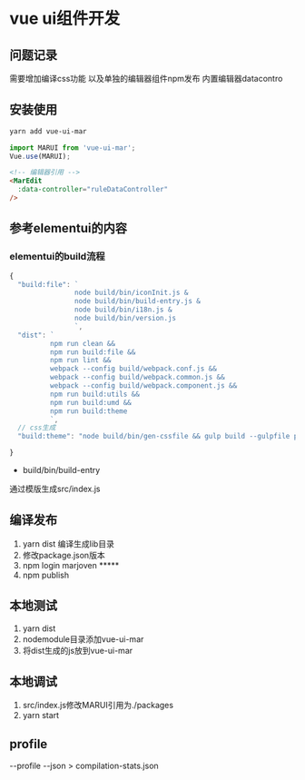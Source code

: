 # vue ui组件开发

## 问题记录

需要增加编译css功能
以及单独的编辑器组件npm发布
内置编辑器datacontro

## 安装使用

```sh
yarn add vue-ui-mar
```

```js
import MARUI from 'vue-ui-mar';
Vue.use(MARUI);
```

```html
<!-- 编辑器引用 -->
<MarEdit
  :data-controller="ruleDataController"
/>
```

## 参考elementui的内容

### elementui的build流程

```js
{
  "build:file": `
                node build/bin/iconInit.js &
                node build/bin/build-entry.js &
                node build/bin/i18n.js &
                node build/bin/version.js
                `,
  "dist": `
          npm run clean &&
          npm run build:file &&
          npm run lint &&
          webpack --config build/webpack.conf.js &&
          webpack --config build/webpack.common.js &&
          webpack --config build/webpack.component.js &&
          npm run build:utils &&
          npm run build:umd &&
          npm run build:theme
          `,
  // css生成
  "build:theme": "node build/bin/gen-cssfile && gulp build --gulpfile packages/theme-chalk/gulpfile.js && cp-cli packages/theme-chalk/lib lib/theme-chalk",

}

```

- build/bin/build-entry

通过模版生成src/index.js

## 编译发布

1. yarn dist 编译生成lib目录
1. 修改package.json版本  
1. npm login  marjoven  *****  
1. npm publish

## 本地测试

1. yarn dist
2. nodemodule目录添加vue-ui-mar
3. 将dist生成的js放到vue-ui-mar

## 本地调试

1. src/index.js修改MARUI引用为./packages
1. yarn start

## profile

--profile --json > compilation-stats.json

